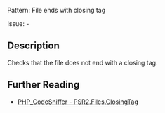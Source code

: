 Pattern: File ends with closing tag

Issue: -

## Description

Checks that the file does not end with a closing tag.

## Further Reading

* [PHP_CodeSniffer - PSR2.Files.ClosingTag](https://github.com/PHPCSStandards/PHP_CodeSniffer/blob/master/src/Standards/PSR2/Sniffs/Files/ClosingTagSniff.php)